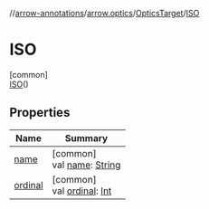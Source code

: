 //[arrow-annotations](../../../../index.md)/[arrow.optics](../../index.md)/[OpticsTarget](../index.md)/[ISO](index.md)

# ISO

[common]\
[ISO](index.md)()

## Properties

| Name | Summary |
|---|---|
| [name](index.md#-372974862%2FProperties%2F-1722249720) | [common]<br>val [name](index.md#-372974862%2FProperties%2F-1722249720): [String](https://kotlinlang.org/api/latest/jvm/stdlib/kotlin/-string/index.html) |
| [ordinal](index.md#-739389684%2FProperties%2F-1722249720) | [common]<br>val [ordinal](index.md#-739389684%2FProperties%2F-1722249720): [Int](https://kotlinlang.org/api/latest/jvm/stdlib/kotlin/-int/index.html) |
